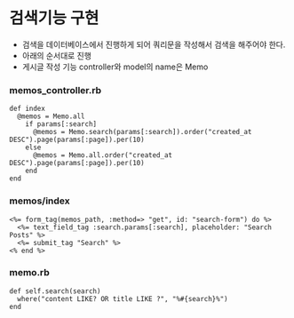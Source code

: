 # 검색기능 구현

- 검색을 데이터베이스에서 진행하게 되어 쿼리문을 작성해서 검색을 해주어야 한다.
- 아래의 순서대로 진행
- 게시글 작성 기능 controller와 model의 name은 Memo

### memos_controller.rb
~~~
def index
  @memos = Memo.all
    if params[:search]
      @memos = Memo.search(params[:search]).order("created_at DESC").page(params[:page]).per(10)
    else
      @memos = Memo.all.order("created_at DESC").page(params[:page]).per(10)
    end
end
~~~

### memos/index
~~~
<%= form_tag(memos_path, :method=> "get", id: "search-form") do %>
  <%= text_field_tag :search.params[:search], placeholder: "Search Posts" %>
  <%= submit_tag "Search" %>
<% end %>
~~~

### memo.rb
~~~
def self.search(search)
  where("content LIKE? OR title LIKE ?", "%#{search}%")
end
~~~